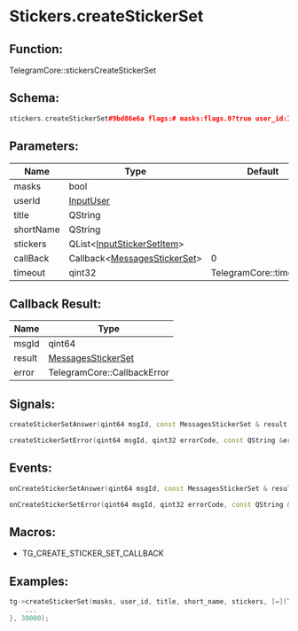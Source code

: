 # Stickers.createStickerSet

## Function:

TelegramCore::stickersCreateStickerSet

## Schema:

```c++
stickers.createStickerSet#9bd86e6a flags:# masks:flags.0?true user_id:InputUser title:string short_name:string stickers:Vector<InputStickerSetItem> = messages.StickerSet;
```
## Parameters:

|Name|Type|Default|
|----|----|-------|
|masks|bool||
|userId|[InputUser](../../types/inputuser.md)||
|title|QString||
|shortName|QString||
|stickers|QList&lt;[InputStickerSetItem](../../types/inputstickersetitem.md)&gt;||
|callBack|Callback&lt;[MessagesStickerSet](../../types/messagesstickerset.md)&gt;|0|
|timeout|qint32|TelegramCore::timeOut()|

## Callback Result:

|Name|Type|
|----|----|
|msgId|qint64|
|result|[MessagesStickerSet](../../types/messagesstickerset.md)|
|error|TelegramCore::CallbackError|

## Signals:

```c++
createStickerSetAnswer(qint64 msgId, const MessagesStickerSet & result)
```
```c++
createStickerSetError(qint64 msgId, qint32 errorCode, const QString &errorText)
```

## Events:

```c++
onCreateStickerSetAnswer(qint64 msgId, const MessagesStickerSet & result)
```
```c++
onCreateStickerSetError(qint64 msgId, qint32 errorCode, const QString &errorText)
```

## Macros:

* TG_CREATE_STICKER_SET_CALLBACK

## Examples:

```c++
tg->createStickerSet(masks, user_id, title, short_name, stickers, [=](TG_CREATE_STICKER_SET_CALLBACK){
    ...
}, 30000);
```
